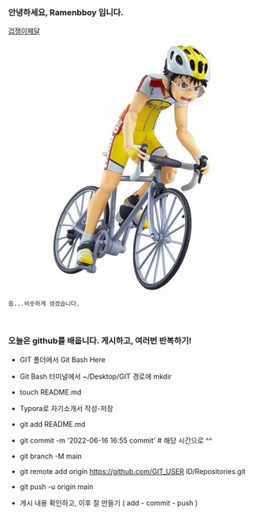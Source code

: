 ### 안녕하세요, Ramenbboy 입니다.

[겁쟁이페달](http://image.auction.co.kr/itemimage/1a/56/11/1a56111086.jpg)

![](README-images/1a56111086.jpg)

```자기소개 페이지 작성하기'''
음...비슷하게 생겼습니다. 



```

### 오늘은 github를 배웁니다.  게시하고, 여러번 반복하기!  

* GIT 폴더에서 Git Bash Here

* Git Bash 터미널에서 ~/Desktop/GIT 경로에 mkdir <username> 

* touch README.md 

* Typora로 자기소개서 작성-저장 

* git add README.md

* git commit -m '2022-06-16 16:55 commit'  # 해당 시간으로 ^^ 

* git branch -M main 

* git remote add origin https://github.com/GIT_USER ID/Repositories.git

* git push -u origin main

* 게시 내용 확인하고, 이후 잘 만들기 ( add - commit - push )

